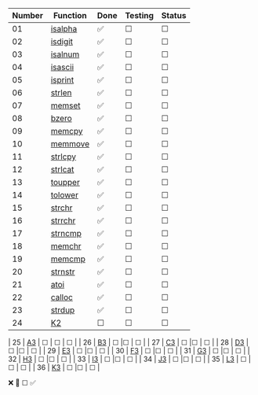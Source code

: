 | Number | Function    | Done  | Testing  | Status  |
|--------|-------------|---------|-------------|---------|
| 01     | [isalpha](ft_isalpha)  | ✅       | ☐       | ☐       |
| 02     | [isdigit](ft_isdigit) | ✅       |☐       | ☐       |
| 03     | [isalnum](ft_isalnum)  | ✅       |☐       | ☐       |
| 04     | [isascii](ft_isascii)  | ✅       |☐       | ☐       |
| 05     | [isprint](ft_isprint)  | ✅       |☐       | ☐       |
| 06     | [strlen](ft_strlen)   | ✅       |☐       | ☐       |
| 07     | [memset](ft_memset)   | ✅       |☐       | ☐       |
| 08     | [bzero](ft_bzero)    | ✅       |☐       | ☐       |
| 09     | [memcpy](ft_memcpy)   | ✅       |☐       | ☐       |
| 10     | [memmove](ft_memmove)   | ✅       |☐       | ☐       |
| 11     | [strlcpy](ft_strlcpy)   | ✅       |☐       | ☐       |
| 12     | [strlcat](ft_strlcat)   | ✅       |☐       | ☐       |
| 13     | [toupper](ft_toupper)  | ✅       | ☐       | ☐       |
| 14     | [tolower](ft_tolower) | ✅       |☐       | ☐       |
| 15     | [strchr](ft_strchr)  | ✅       |☐       | ☐       |
| 16     | [strrchr](ft_strrchr)  | ✅       |☐       | ☐       |
| 17     | [strncmp](ft_strncmp)  | ✅       |☐       | ☐       |
| 18     | [memchr](ft_memchr)   | ✅       |☐       | ☐       |
| 19     | [memcmp](ft_memcmp)   | ✅       |☐       | ☐       |
| 20     | [strnstr](ft_strnstr)    | ✅       |☐       | ☐       |
| 21     | [atoi](ft_atoi)   | ✅       |☐       | ☐       |
| 22     | [calloc](ft_calloc)   | ✅       |☐       | ☐       |
| 23     | [strdup](ft_strdup)   | ✅       |☐       | ☐       |
| 24     | [K2](K2)   | ☐       |☐       | ☐       |

| 25     | [A3](A3)  | ☐       | ☐       | ☐       |
| 26     | [B3](B3) | ☐       |☐       | ☐       |
| 27     | [C3](C3)  | ☐       |☐       | ☐       |
| 28     | [D3](D3)  | ☐       |☐       | ☐       |
| 29     | [E3](E3)  | ☐       |☐       | ☐       |
| 30     | [F3](F3)   | ☐       |☐       | ☐       |
| 31     | [G3](G3)   | ☐       |☐       | ☐       |
| 32     | [H3](H3)    | ☐       |☐       | ☐       |
| 33     | [I3](I3)   | ☐       |☐       | ☐       |
| 34     | [J3](J3)   | ☐       |☐       | ☐       |
| 35     | [L3](L3)   | ☐       |☐       | ☐       |
| 36     | [K3](K3)   | ☐       |☐       | ☐       |

❌    🚧	☐    ✅
